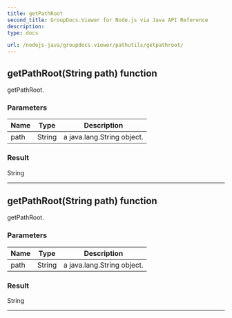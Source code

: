 ```yaml
---
title: getPathRoot
second_title: GroupDocs.Viewer for Node.js via Java API Reference
description: 
type: docs

url: /nodejs-java/groupdocs.viewer/pathutils/getpathroot/
---
```


## getPathRoot(String path)  function
getPathRoot.

### Parameters

| Name | Type | Description |
| --- | --- | --- |
| path | String | a java.lang.String object. |

### Result
String


---


## getPathRoot(String path)  function
getPathRoot.

### Parameters

| Name | Type | Description |
| --- | --- | --- |
| path | String | a java.lang.String object. |

### Result
String


---


